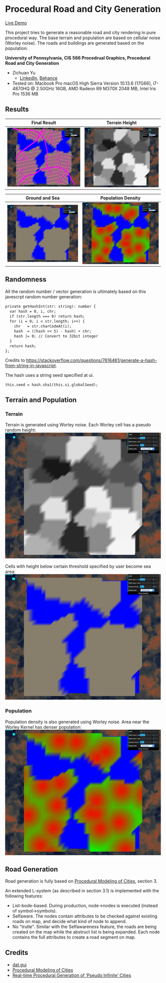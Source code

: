 # Procedural Road and City Generation

[Live Demo](https://zichuanyun.github.io/road-and-city-generation/)

This project tries to generate a reasonable road and city rendering in pure procedural way. The base terrain and population are based on cellular noise (Worley noise). The roads and buildings are generated based on the population.

**University of Pennsylvania, CIS 566 Procedrual Graphics, Procedural Road and City Generation**

* Zichuan Yu
  * [LinkedIn](https://www.linkedin.com/in/zichuan-yu/), [Behance](https://www.behance.net/zainyu717ebcc)
* Tested on: Macbook Pro macOS High Sierra Version 10.13.6 (17G66), i7-4870HQ @ 2.50GHz 16GB, AMD Radeon R9 M370X 2048 MB, Intel Iris Pro 1536 MB

## Results

|Final Result|Terrain Height|
|-|-|
|![result](img/result_final.png)|![result](img/result_terrain_height.png)|

|Ground and Sea|Population Density|
|-|-|
|![result](img/result_ground_sea.png)|![result](img/result_population.png)|

## Randomness

All the random number / vector generation is ultimately based on this javescrpt random number generation:

```
private getHashInt(str: string): number {
  var hash = 0, i, chr;
  if (str.length === 0) return hash;
  for (i = 0; i < str.length; i++) {
    chr   = str.charCodeAt(i);
    hash  = ((hash << 5) - hash) + chr;
    hash |= 0; // Convert to 32bit integer
  }
  return hash;
};
```

Credits to https://stackoverflow.com/questions/7616461/generate-a-hash-from-string-in-javascript.

The hash uses a string seed specified at ui.

```
this.seed = hash.sha1(this.si.globalSeed);
```

## Terrain and Population


### Terrain

Terrain is generated using Worley noise. Each Worley cell has a pseudo random height:
![result](img/result_terrain_height.png)

Cells with height below certain threshold specified by user become sea area:
![result](img/result_ground_sea.png)

### Population

Population density is also generated using Worley noise. Area near the Worley Kernel has denser population:
![result](img/result_population.png)

## Road Generation

Road generation is fully based on [Procedural Modeling of Cities](https://dl.acm.org/citation.cfm?id=383292), section 3.

An extended L-system (as described in section 3.1) is implemented with the following features:

- List-bode-based. During production, node->nodes is executed (instead of symbol->symbols).
- Selfaware. The nodes contain attributes to be checked against existing roads on map, and decide what kind of node to append.
- No "trutle". Similar with the Selfawareness feature, the roads are being created on the map while the abstruct list is being expanded. Each node contains the full attributes to create a road segment on map.

## Credits

* [dat.gui](https://github.com/dataarts/dat.gui)
* [Procedural Modeling of Cities](https://dl.acm.org/citation.cfm?id=383292)
* [Real-time Procedural Generation of ‘Pseudo Infinite’ Cities](https://dl.acm.org/citation.cfm?doid=604471.604490)
